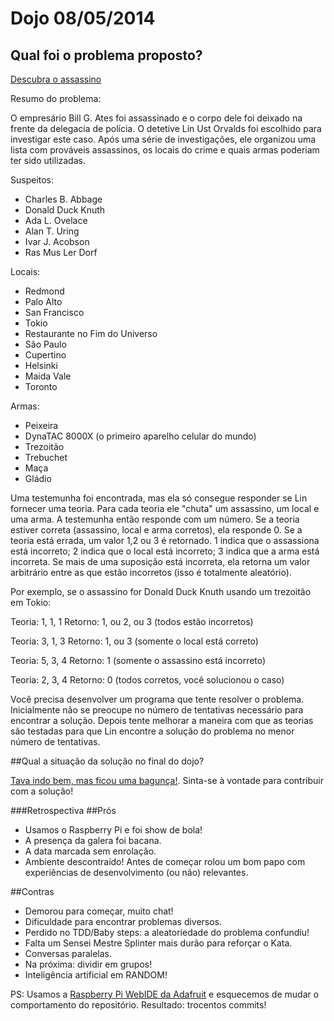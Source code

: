 Dojo 08/05/2014
=====

## Qual foi o problema proposto?

[Descubra o assassino](http://dojopuzzles.com/problemas/exibe/descubra-o-assassino/ "DojoPuzzles")

Resumo do problema: 

O empresário Bill G. Ates foi assassinado e o corpo dele foi deixado na frente da delegacia de polícia. O detetive Lin Ust Orvalds foi escolhido para investigar este caso. Após uma série de investigações, ele organizou uma lista com prováveis assassinos, os locais do crime e quais armas poderiam ter sido utilizadas.

Suspeitos:
 - Charles B. Abbage
 - Donald Duck Knuth
 - Ada L. Ovelace
 - Alan T. Uring
 - Ivar J. Acobson
 - Ras Mus Ler Dorf

Locais:
 - Redmond
 - Palo Alto
 - San Francisco
 - Tokio
 - Restaurante no Fim do Universo
 - São Paulo
 - Cupertino
 - Helsinki
 - Maida Vale
 - Toronto

Armas:
 - Peixeira
 - DynaTAC 8000X (o primeiro aparelho celular do mundo)
 - Trezoitão
 - Trebuchet
 - Maça
 - Gládio

Uma testemunha foi encontrada, mas ela só consegue responder se Lin fornecer uma teoria. Para cada teoria ele "chuta" um assassino, um local e uma arma. A testemunha então responde com um número. Se a teoria estiver correta (assassino, local e arma corretos), ela responde 0. Se a teoria está errada, um valor 1,2 ou 3 é retornado. 1 indica que o assassiona está incorreto; 2 indica que o local está incorreto; 3 indica que a arma está incorreta. Se mais de uma suposição está incorreta, ela retorna um valor arbitrário entre as que estão incorretos (isso é totalmente aleatório).

Por exemplo, se o assassino for Donald Duck Knuth usando um trezoitão em Tokio:

Teoria: 1, 1, 1
Retorno: 1, ou 2, ou 3 (todos estão incorretos) 

Teoria: 3, 1, 3
Retorno: 1, ou 3 (somente o local está correto)

Teoria: 5, 3, 4
Retorno: 1 (somente o assassino está incorreto)

Teoria: 2, 3, 4
Retorno: 0 (todos corretos, você solucionou o caso)

Você precisa desenvolver um programa que tente resolver o problema. Inicialmente não se preocupe no número de tentativas necessário para encontrar a solução. Depois tente melhorar a maneira com que as teorias são testadas para que Lin encontre a solução do problema no menor número de tentativas.

##Qual a situação da solução no final do dojo?

[Tava indo bem, mas ficou uma bagunça!](https://github.com/dojo-se/descubra-o-assasino). Sinta-se à vontade para contribuir com a solução!

###Retrospectiva
##Prós
 - Usamos o Raspberry Pi e foi show de bola!
 - A presença da galera foi bacana.
 - A data marcada sem enrolação.
 - Ambiente descontraído! Antes de começar rolou um bom papo com experiências de desenvolvimento (ou não) relevantes.

##Contras
 - Demorou para começar, muito chat!
 - Dificuldade para encontrar problemas diversos.
 - Perdido no TDD/Baby steps: a aleatoriedade do problema confundiu!
 - Falta um Sensei Mestre Splinter mais durão para reforçar o Kata.
 - Conversas paralelas.
 - Na próxima: dividir em grupos!
 - Inteligência artificial em RANDOM!

 PS: Usamos a [Raspberry Pi WebIDE da Adafruit](https://learn.adafruit.com/webide/overview) e esquecemos de mudar o comportamento do repositório. Resultado: trocentos commits!
